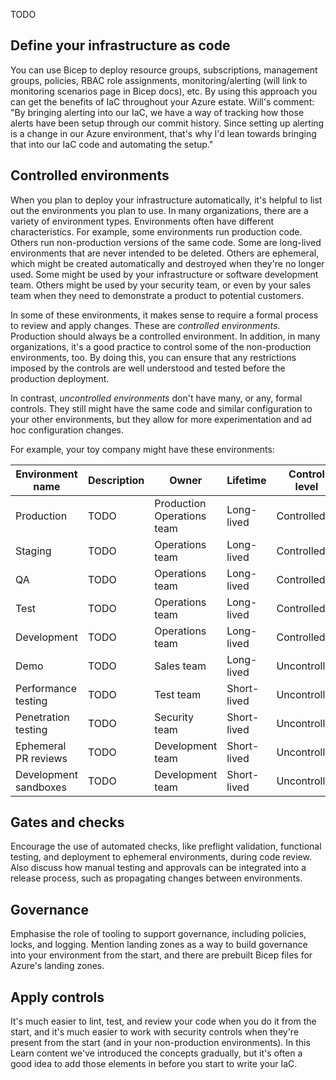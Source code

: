 TODO

## Define your infrastructure as code

You can use Bicep to deploy resource groups, subscriptions, management groups, policies, RBAC role assignments, monitoring/alerting (will link to monitoring scenarios page in Bicep docs), etc. By using this approach you can get the benefits of IaC throughout your Azure estate. Will's comment: "By bringing alerting into our IaC, we have a way of tracking how those alerts have been setup through our commit history. Since setting up alerting is a change in our Azure environment, that's why I'd lean towards bringing that into our IaC code and automating the setup."

## Controlled environments

When you plan to deploy your infrastructure automatically, it's helpful to list out the environments you plan to use. In many organizations, there are a variety of environment types. Environments often have different characteristics. For example, some environments run production code. Others run non-production versions of the same code. Some are long-lived environments that are never intended to be deleted. Others are ephemeral, which might be created automatically and destroyed when they're no longer used. Some might be used by your infrastructure or software development team. Others might be used by your security team, or even by your sales team when they need to demonstrate a product to potential customers.

In some of these environments, it makes sense to require a formal process to review and apply changes. These are *controlled environments*. Production should always be a controlled environment. In addition, in many organizations, it's a good practice to control some of the non-production environments, too. By doing this, you can ensure that any restrictions imposed by the controls are well understood and tested before the production deployment.

In contrast, *uncontrolled environments* don't have many, or any, formal controls. They still might have the same code and similar configuration to your other environments, but they allow for more experimentation and ad hoc configuration changes.

For example, your toy company might have these environments:

| Environment name | Description | Owner | Lifetime | Control level |
|-|-|-|-|-|
| Production | TODO | Production Operations team | Long-lived | Controlled |
| Staging | TODO | Operations team | Long-lived | Controlled |
| QA | TODO | Operations team | Long-lived | Controlled |
| Test | TODO | Operations team | Long-lived | Controlled |
| Development | TODO | Operations team | Long-lived | Controlled |
| Demo | TODO | Sales team | Long-lived | Uncontrolled |
| Performance testing | TODO | Test team | Short-lived | Uncontrolled |
| Penetration testing | TODO | Security team | Short-lived | Uncontrolled |
| Ephemeral PR reviews | TODO | Development team | Short-lived | Uncontrolled |
| Development sandboxes | TODO | Development team | Short-lived | Uncontrolled |

## Gates and checks

Encourage the use of automated checks, like preflight validation, functional testing, and deployment to ephemeral environments, during code review. Also discuss how manual testing and approvals can be integrated into a release process, such as propagating changes between environments.

## Governance

Emphasise the role of tooling to support governance, including policies, locks, and logging. Mention landing zones as a way to build governance into your environment from the start, and there are prebuilt Bicep files for Azure's landing zones.

## Apply controls

It's much easier to lint, test, and review your code when you do it from the start, and it's much easier to work with security controls when they're present from the start (and in your non-production environments). In this Learn content we've introduced the concepts gradually, but it's often a good idea to add those elements in before you start to write your IaC.
